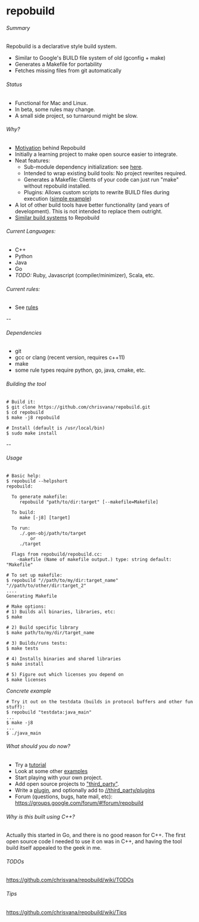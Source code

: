 repobuild
==========

###### Summary
Repobuild is a declarative style build system.
- Similar to Google's BUILD file system of old (gconfig + make)
- Generates a Makefile for portability
- Fetches missing files from git automatically

###### Status
- Functional for Mac and Linux.
- In beta, some rules may change.
- A small side project, so turnaround might be slow.

###### Why?
- [Motivation](https://github.com/chrisvana/repobuild/wiki/Motivation) behind Repobuild
- Initially a learning project to make open source easier to integrate.
- Neat features:
  - Sub-module dependency initialization: see [here](https://github.com/chrisvana/repobuild/wiki/Sub-Module-Handling).
  - Intended to wrap existing build tools: No project rewrites required.
  - Generates a Makefile: Clients of your code can just run "make" without repobuild installed.
  - Plugins: Allows custom scripts to rewrite BUILD files during execution ([simple example](https://github.com/chrisvana/repobuild/wiki/Plugins))
- A lot of other build tools have better functionality (and years of development). This is not intended to replace them outright.
- [Similar build systems](https://github.com/chrisvana/repobuild/wiki/Similar-Build-Systems) to Repobuild

###### Current Languages:
- C++
- Python
- Java
- Go
- _TODO:_ Ruby, Javascript (compiler/minimizer), Scala, etc.

###### Current rules:
- See [rules](https://github.com/chrisvana/repobuild/wiki/Rules)

--
###### Dependencies
- git
- gcc or clang (recent version, requires c++11)
- make
- some rule types require python, go, java, cmake, etc.

###### Building the tool
```
# Build it:
$ git clone https://github.com/chrisvana/repobuild.git
$ cd repobuild
$ make -j8 repobuild

# Install (default is /usr/local/bin)
$ sudo make install
```

--
###### Usage
```
# Basic help:
$ repobuild --helpshort
repobuild: 

  To generate makefile:
     repobuild "path/to/dir:target" [--makefile=Makefile]

  To build:
     make [-j8] [target]

  To run:
     ./.gen-obj/path/to/target
         or
     ./target

  Flags from repobuild/repobuild.cc:
    -makefile (Name of makefile output.) type: string default: "Makefile"

# To set up makefile:
$ repobuild "//path/to/my/dir:target_name" "//path/to/other/dir:target_2"
....
Generating Makefile

# Make options:
# 1) Builds all binaries, libraries, etc:
$ make

# 2) Build specific library
$ make path/to/my/dir/target_name

# 3) Builds/runs tests:
$ make tests

# 4) Installs binaries and shared libraries
$ make install

# 5) Figure out which licenses you depend on
$ make licenses
```

*Concrete example*
```
# Try it out on the testdata (builds in protocol buffers and other fun stuff):
$ repobuild "testdata:java_main"
...
$ make -j8
...
$ ./java_main
```

###### What should you do now?
- Try a [tutorial](https://github.com/chrisvana/repobuild/wiki/Examples#tutorials)
- Look at some other [examples](https://github.com/chrisvana/repobuild/wiki/Examples)
- Start playing with your own project.
- Add open source projects to ["third_party"](https://github.com/chrisvana/third_party).
- Write a [plugin](https://github.com/chrisvana/repobuild/wiki/Plugins), and optionally add to [//third_party/plugins](https://github.com/chrisvana/repo_plugins)
- Forum (questions, bugs, hate mail, etc): https://groups.google.com/forum/#!forum/repobuild

###### Why is this built using C++?<br/>
Actually this started in Go, and there is no good reason for C++. The first open source code I needed to use it on was in C++, and having the tool build itself appealed to the geek in me.

###### TODOs
https://github.com/chrisvana/repobuild/wiki/TODOs

###### Tips
https://github.com/chrisvana/repobuild/wiki/Tips
